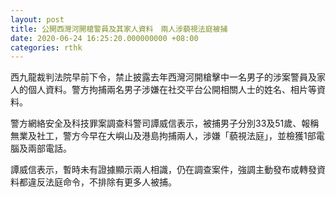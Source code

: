 ```yaml
---
layout: post
title: 公開西灣河開槍警員及其家人資料　兩人涉藐視法庭被捕
date: 2020-06-24 16:25:20.000000000 +08:00
categories: rthk
---
```


西九龍裁判法院早前下令，禁止披露去年西灣河開槍擊中一名男子的涉案警員及家人的個人資料。警方拘捕兩名男子涉嫌在社交平台公開相關人士的姓名、相片等資料。

警方網絡安全及科技罪案調查科警司譚威信表示，被捕男子分別33及51歲、報稱無業及社工，警方今早在大嶼山及港島拘捕兩人，涉嫌「藐視法庭」，並檢獲1部電腦及兩部電話。

譚威信表示，暫時未有證據顯示兩人相識，仍在調查案件，強調主動發布或轉發資料都違反法庭命令，不排除有更多人被捕。
